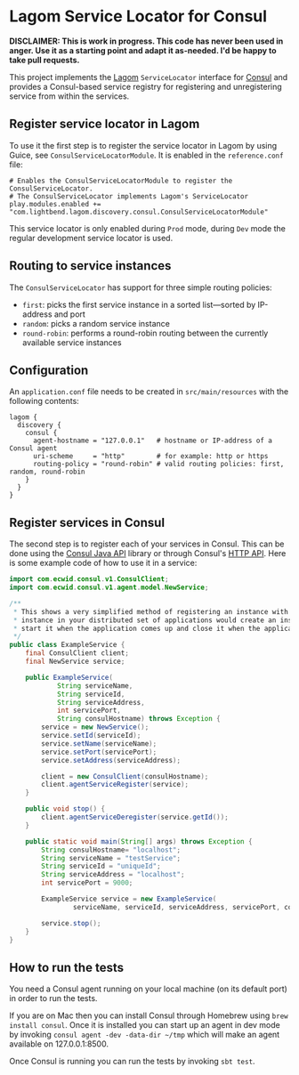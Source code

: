 #  Lagom Service Locator for Consul

**DISCLAIMER: This is work in progress. This code has never been used in anger. Use it as a starting point and adapt it as-needed. I'd be happy to take pull requests.**

This project implements the [Lagom](http://lightbend.com/lagom) `ServiceLocator` interface for [Consul](https://www.consul.io) and provides a Consul-based service registry for registering and unregistering service from within the services.

## Register service locator in Lagom

To use it the first step is to register the service locator in Lagom by using Guice, see `ConsulServiceLocatorModule`. It is enabled in the `reference.conf` file:
```
# Enables the ConsulServiceLocatorModule to register the ConsulServiceLocator.
# The ConsulServiceLocator implements Lagom's ServiceLocator
play.modules.enabled += "com.lightbend.lagom.discovery.consul.ConsulServiceLocatorModule"
```

This service locator is only enabled during `Prod` mode, during `Dev` mode the regular development service locator is used.

## Routing to service instances

The `ConsulServiceLocator` has support for three simple routing policies: 
* `first`: picks the first service instance in a sorted list—sorted by IP-address and port
* `random`: picks a random service instance
* `round-robin`: performs a round-robin routing between the currently available service instances

## Configuration

An `application.conf` file needs to be created in `src/main/resources` with the following contents:

```
lagom {
  discovery {
    consul {
      agent-hostname = "127.0.0.1"   # hostname or IP-address of a Consul agent
      uri-scheme     = "http"        # for example: http or https
      routing-policy = "round-robin" # valid routing policies: first, random, round-robin
    }
  }
}
```

## Register services in Consul

The second step is to register each of your services in Consul. This can be done using the [Consul Java API](https://github.com/Ecwid/consul-api) library or through Consul's [HTTP API](https://www.consul.io/intro/getting-started/services.html). Here is some example code of how to use it in a service:

```java
import com.ecwid.consul.v1.ConsulClient;
import com.ecwid.consul.v1.agent.model.NewService;

/**
 * This shows a very simplified method of registering an instance with the service discovery. Each individual
 * instance in your distributed set of applications would create an instance of something similar to ExampleServer,
 * start it when the application comes up and close it when the application shuts down.
 */
public class ExampleService {
    final ConsulClient client;
    final NewService service;

    public ExampleService(
            String serviceName,
            String serviceId,
            String serviceAddress,
            int servicePort,
            String consulHostname) throws Exception {
        service = new NewService();
        service.setId(serviceId);
        service.setName(serviceName);
        service.setPort(servicePort);
        service.setAddress(serviceAddress);

        client = new ConsulClient(consulHostname);
        client.agentServiceRegister(service);
    }

    public void stop() {
        client.agentServiceDeregister(service.getId());
    }

    public static void main(String[] args) throws Exception {
        String consulHostname= "localhost";
        String serviceName = "testService";
        String serviceId = "uniqueId";
        String serviceAddress = "localhost";
        int servicePort = 9000;

        ExampleService service = new ExampleService(
                serviceName, serviceId, serviceAddress, servicePort, consulHostname);

        service.stop();
    }
}
```

## How to run the tests

You need a Consul agent running on your local machine (on its default port) in order to run the tests. 

If you are on Mac then you can install Consul through Homebrew using `brew install consul`. Once it is installed you can start up an agent in dev mode by invoking `consul agent -dev -data-dir ~/tmp` which will make an agent available on 127.0.0.1:8500.

Once Consul is running you can run the tests by invoking `sbt test`.

